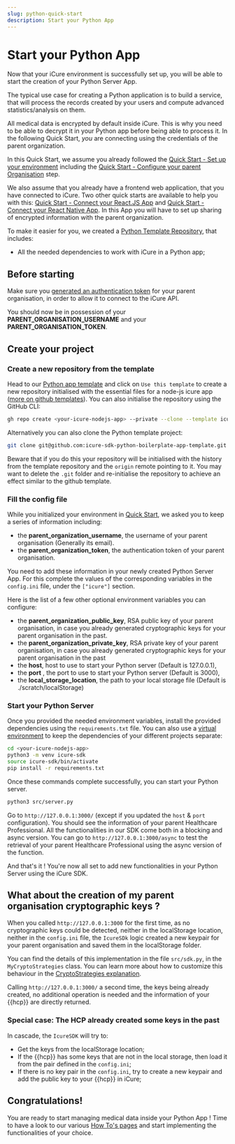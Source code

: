 ```yaml
---
slug: python-quick-start
description: Start your Python App
---
```


# Start your Python App
Now that your iCure environment is successfully set up, you will be able to start the creation of your Python Server App.

The typical use case for creating a Python application is to build a service, that will process the records created by your users and compute advanced statistics/analysis on them.

All medical data is encrypted by default inside iCure. This is why you need to be able to decrypt it in your Python app before being able to process it. In the following Quick Start, *you* are connecting using the credentials of the parent organization.

In this Quick Start, we assume you already followed the [Quick Start - Set up your environment](/{{sdk}}/quick-start/index.md) including the [Quick Start - Configure your parent Organisation](/{{sdk}}/quick-start/index.md#optional-configure-your-parent-organization-to-allow-patients-to-share-data-with-it) step.

We also assume that you already have a frontend web application, that you have connected to iCure. Two other quick starts are available to help you with this: [Quick Start - Connect your React.JS App](/{{sdk}}/quick-start/react-js-quick-start.md) and [Quick Start - Connect your React Native App](/{{sdk}}/quick-start/react-native-quick-start.md). In this App you will have to set up sharing of encrypted information with the parent organization.

To make it easier for you, we created a [Python Template Repository](https://github.com/icure/icure-sdk-python-boilerplate-app-template), that includes: 
- All the needed dependencies to work with iCure in a Python app;

## Before starting
Make sure you [generated an authentication token](/{{sdk}}/quick-start/index.md#create-an-authentication-token-for-your-parent-organisation) for your parent organisation, in order to allow it to connect to the iCure API. 

You should now be in possession of your **PARENT_ORGANISATION_USERNAME** and your **PARENT_ORGANISATION_TOKEN**. 


## Create your project
### Create a new repository from the template
Head to our [Python app template](https://github.com/icure/icure-sdk-python-boilerplate-app-template) and click on `Use this template` to create a new repository
initialised with the essential files for a node-js icure app ([more on github templates](https://docs.github.com/en/repositories/creating-and-managing-repositories/creating-a-repository-from-a-template)).
You can also initialise the repository using the GitHub CLI:
```bash
gh repo create <your-icure-nodejs-app> --private --clone --template icure/icure-sdk-python-boilerplate-app-template
```

Alternatively you can also clone the Python template project: 
```bash
git clone git@github.com:icure-sdk-python-boilerplate-app-template.git <your-icure-python-app>
```
Beware that if you do this your repository will be initialised with the history from the template repository and the `origin` remote pointing to it. You may want to delete the `.git` folder and
re-initialise the repository to achieve an effect similar to the github template.

### Fill the config file
While you initialized your environment in [Quick Start](/{{sdk}}/quick-start/index.md), we asked you to keep a series of information including: 
- the **parent_organization_username**, the username of your parent organisation (Generally its email). 
- the **parent_organization_token**, the authentication token of your parent organisation. 

You need to add these information in your newly created Python Server App. 
For  this complete the values of the corresponding variables in the `config.ini` file, under the `["icure"]` section.

Here is the list of a few other optional environment variables you can configure: 
- the **parent_organization_public_key**, RSA public key of your parent organisation, in case you already generated cryptographic keys for your parent organisation in the past. 
- the **parent_organization_private_key**, RSA private key of your parent organisation, in case you already generated cryptographic keys for your parent organisation in the past 
- the **host**, host to use to start your Python server (Default is 127.0.0.1),
- the **port** , the port to use to start your Python server (Default is 3000),
- the **local_storage_location**, the path to your local storage file (Default is ./scratch/localStorage)


### Start your Python Server
Once you provided the needed environment variables, install the provided dependencies using the `requirements.txt` file. You can also use a [virtual environment](https://docs.python.org/3/library/venv.html#creating-virtual-environments) to keep the dependencies of your different projects separate:

```bash
cd <your-icure-nodejs-app>
python3 -m venv icure-sdk
source icure-sdk/bin/activate
pip install -r requirements.txt
```

Once these commands complete successfully, you can start your Python server.

```bash
python3 src/server.py
```

Go to `http://127.0.0.1:3000/` (except if you updated the `host` & `port` configuration). You should see the information of your parent Healthcare Professional. 
All the functionalities in our SDK come both in a blocking and async version. You can go to `http://127.0.0.1:3000/async` to test the retrieval of your parent Healthcare Professional using the async version of the function.

And that's it ! You're now all set to add new functionalities in your Python Server using the iCure SDK. 

## What about the creation of my parent organisation cryptographic keys ?
When you called `http://127.0.0.1:3000` for the first time, as no cryptographic keys could be detected, neither in the localStorage location, neither in the `config.ini` file, 
the `IcureSDk` logic created a new keypair for your parent organisation and saved them in the localStorage folder.

You can find the details of this implementation in the file `src/sdk.py`, in the `MyCryptoStrategies` class. You can learn more about how to customize this behaviour in the [CryptoStrategies explanation](../explanations/crypto-strategies).

Calling `http://127.0.0.1:3000/` a second time, the keys being already created, no additional operation is needed and the information of your {{hcp}} are directly returned. 

### Special case: The HCP already created some keys in the past
In cascade, the `IcureSDK` will try to: 
- Get the keys from the localStorage location; 
- If the {{hcp}} has some keys that are not in the local storage, then load it from the pair defined in the `config.ini`;
- If there is no key pair in the `config.ini`, try to create a new keypair and add the public key to your {{hcp}} in iCure;

## Congratulations!
You are ready to start managing medical data inside your Python App ! Time to have a look to our various [How To's pages](../how-to/index) and start implementing the functionalities of your choice. 
